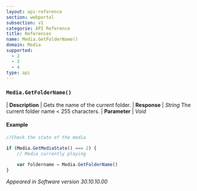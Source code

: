 ```yaml
---
layout: api-reference
section: webportal
subsection: v1
categorie: API Reference
title: References
name: Media.GetFolderName()
domain: Media
supported:
  - 2
  - 3
  - 4
type: api
---
```


### `Media.GetFolderName()`

| **Description** | Gets the name of the current folder.
| **Response** | *String*  The current folder name < 255 characters.
| **Parameter**   | *Void*

#### Example

```javascript
//Check the state of the media

if (Media.GetMediaState() === 2) {
	// Media currently playing
	
	var foldername = Media.GetFolderName()
}
```

*Appeared in Software version 30.10.10.00*